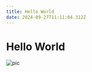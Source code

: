 ```yaml
---
title: Hello World
date: 2024-09-27T11:11:04.312Z
---
```


# Hello World

![pic](https://image.gcores.com/21c5911d9e7073b473a77fcc0d5ae002.jpeg?x-oss-process=image/resize,limit_1,m_lfit,w_1600/quality,q_90/format,webp)